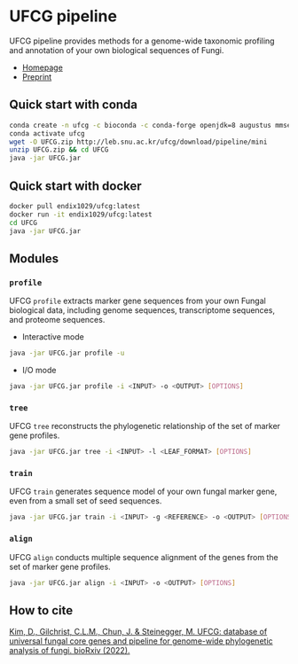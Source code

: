 # UFCG pipeline
<!-- [![Github release](https://img.shields.io/github/downloads/endix1029/ufcg/total?logo=github)](https://github.com/endixk/ufcg/releases/latest) [![Docker pulls](https://img.shields.io/docker/pulls/endix1029/ufcg?logo=docker)](https://hub.docker.com/repository/docker/endix1029/ufcg/) -->

UFCG pipeline provides methods for a genome-wide taxonomic profiling and annotation of your own biological sequences of Fungi.
 * [Homepage](https://ufcg.steineggerlab.com/)
 * [Preprint](https://www.biorxiv.org/content/10.1101/2022.08.16.504087v1)

## Quick start with conda
~~~bash
conda create -n ufcg -c bioconda -c conda-forge openjdk=8 augustus mmseqs2 mafft iqtree
conda activate ufcg
wget -O UFCG.zip http://leb.snu.ac.kr/ufcg/download/pipeline/mini
unzip UFCG.zip && cd UFCG
java -jar UFCG.jar
~~~

## Quick start with docker 
~~~bash
docker pull endix1029/ufcg:latest
docker run -it endix1029/ufcg:latest
cd UFCG
java -jar UFCG.jar
~~~

## Modules
### `profile`
UFCG `profile` extracts marker gene sequences from your own Fungal biological data, including genome sequences, transcriptome sequences, and proteome sequences.
* Interactive mode
~~~bash
java -jar UFCG.jar profile -u
~~~
* I/O mode
~~~bash
java -jar UFCG.jar profile -i <INPUT> -o <OUTPUT> [OPTIONS]
~~~

### `tree`
UFCG `tree` reconstructs the phylogenetic relationship of the set of marker gene profiles.
~~~bash
java -jar UFCG.jar tree -i <INPUT> -l <LEAF_FORMAT> [OPTIONS]
~~~

### `train`
UFCG `train` generates sequence model of your own fungal marker gene, even from a small set of seed sequences.
~~~bash
java -jar UFCG.jar train -i <INPUT> -g <REFERENCE> -o <OUTPUT> [OPTIONS]
~~~

### `align`
UFCG `align` conducts multiple sequence alignment of the genes from the set of marker gene profiles.
~~~bash
java -jar UFCG.jar align -i <INPUT> -o <OUTPUT> [OPTIONS]
~~~

## How to cite
[Kim, D., Gilchrist, C.L.M., Chun, J. & Steinegger, M. UFCG: database of universal fungal core genes and pipeline for genome-wide phylogenetic analysis of fungi. bioRxiv (2022).](https://www.biorxiv.org/content/10.1101/2022.08.16.504087v1)
